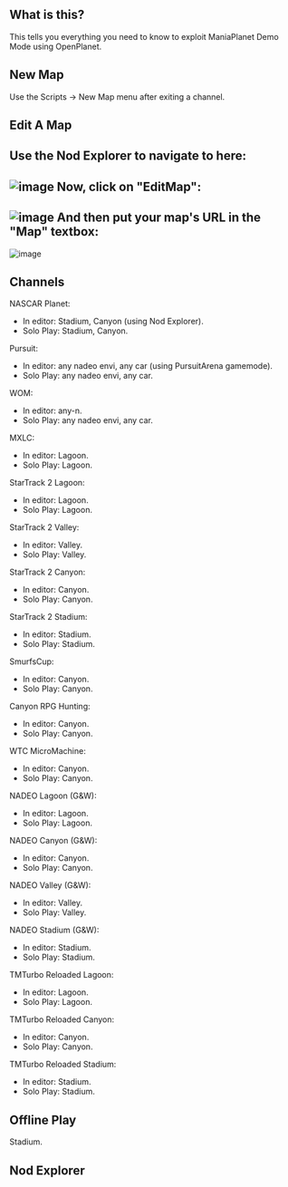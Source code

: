 ## What is this?
This tells you everything you need to know to exploit ManiaPlanet Demo Mode using OpenPlanet.

## New Map
Use the Scripts -> New Map menu after exiting a channel.

## Edit A Map
Use the Nod Explorer to navigate to here:
---
![image](https://user-images.githubusercontent.com/82186696/223221397-a13a30c0-37c1-49bf-817c-1edaea64b5fe.png)
Now, click on "EditMap":
---
![image](https://user-images.githubusercontent.com/82186696/223221519-a046b3f5-2d4b-4d2c-b005-58036218b62c.png)
And then put your map's URL in the "Map" textbox:
---
![image](https://user-images.githubusercontent.com/82186696/223221331-186c0bb9-53bf-4afc-b0cb-a8574d946b33.png)

## Channels
NASCAR Planet:
  - In editor: Stadium, Canyon (using Nod Explorer).
  - Solo Play: Stadium, Canyon.

Pursuit:
  - In editor: any nadeo envi, any car (using PursuitArena gamemode).
  - Solo Play: any nadeo envi, any car.

WOM:
  - In editor: any-n.
  - Solo Play: any nadeo envi, any car.

MXLC:
  - In editor: Lagoon.
  - Solo Play: Lagoon.

StarTrack 2 Lagoon:
  - In editor: Lagoon.
  - Solo Play: Lagoon.

StarTrack 2 Valley:
  - In editor: Valley.
  - Solo Play: Valley.

StarTrack 2 Canyon:
  - In editor: Canyon.
  - Solo Play: Canyon.

StarTrack 2 Stadium:
  - In editor: Stadium.
  - Solo Play: Stadium.

SmurfsCup:
  - In editor: Canyon.
  - Solo Play: Canyon.

Canyon RPG Hunting:
  - In editor: Canyon.
  - Solo Play: Canyon.

WTC MicroMachine:
  - In editor: Canyon.
  - Solo Play: Canyon.

NADEO Lagoon (G&W):
  - In editor: Lagoon.
  - Solo Play: Lagoon.

NADEO Canyon (G&W):
  - In editor: Canyon.
  - Solo Play: Canyon.
 
NADEO Valley (G&W):
  - In editor: Valley.
  - Solo Play: Valley.

NADEO Stadium (G&W):
  - In editor: Stadium.
  - Solo Play: Stadium.

TMTurbo Reloaded Lagoon:
  - In editor: Lagoon.
  - Solo Play: Lagoon.

TMTurbo Reloaded Canyon:
  - In editor: Canyon.
  - Solo Play: Canyon.

TMTurbo Reloaded Stadium:
  - In editor: Stadium.
  - Solo Play: Stadium.

## Offline Play
Stadium.

## Nod Explorer
